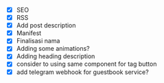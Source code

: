 - [x] SEO
- [x] RSS
- [x] Add post description
- [x] Manifest
- [x] Finalisasi nama
- [x] Adding some animations?
- [x] Adding heading description
- [x] consider to using same component for tag button
- [x] add telegram webhook for guestbook service?
